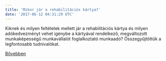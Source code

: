 ```yaml
---
title: 'Mikor jár a rehabilitációs kártya?'
date: '2017-06-12 04:31:29 UTC'
---
```


Kiknek és milyen feltételek mellett jár a rehabilitációs kártya és milyen adókedvezményt vehet igénybe a kártyával rendelkező, megváltozott munkaképességű munkavállalót foglalkoztató munkaadó? Összegyűjtöttük a legfontosabb tudnivalókat.


[Bővebben](http://ift.tt/2r98NSC)
